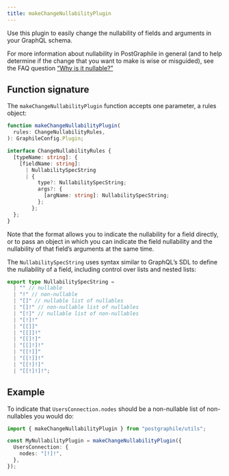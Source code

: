 ```yaml
---
title: makeChangeNullabilityPlugin
---
```


Use this plugin to easily change the nullability of fields and arguments in
your GraphQL schema.

For more information about nullability in PostGraphile in general (and to help
determine if the change that you want to make is wise or misguided), see the
FAQ question [“Why is it nullable?”](./why-nullable)

## Function signature

The `makeChangeNullabilityPlugin` function accepts one parameter, a rules object:

```ts
function makeChangeNullabilityPlugin(
  rules: ChangeNullabilityRules,
): GraphileConfig.Plugin;

interface ChangeNullabilityRules {
  [typeName: string]: {
    [fieldName: string]:
      | NullabilitySpecString
      | {
          type?: NullabilitySpecString;
          args?: {
            [argName: string]: NullabilitySpecString;
          };
        };
  };
}
```

Note that the format allows you to indicate the nullability for a field
directly, or to pass an object in which you can indicate the field nullability
and the nullability of that field’s arguments at the same time.

The `NullabilitySpecString` uses syntax similar to GraphQL’s SDL to define the
nullability of a field, including control over lists and nested lists:

```ts
export type NullabilitySpecString =
  | "" // nullable
  | "!" // non-nullable
  | "[]" // nullable list of nullables
  | "[]!" // non-nullable list of nullables
  | "[!]" // nullable list of non-nullables
  | "[!]!"
  | "[[]]"
  | "[[]]!"
  | "[[]!]"
  | "[[]!]!"
  | "[[!]]"
  | "[[!]]!"
  | "[[!]!]"
  | "[[!]!]!";
```

## Example

To indicate that `UsersConnection.nodes` should be a non-nullable list of
non-nullables you would do:

```ts
import { makeChangeNullabilityPlugin } from "postgraphile/utils";

const MyNullabilityPlugin = makeChangeNullabilityPlugin({
  UsersConnection: {
    nodes: "[!]!",
  },
});
```
